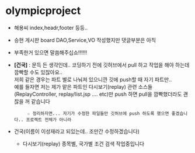 # olympicproject
+ 해용씨 index,headr,footer 등등..

+ 승현 게시판 board DAO,Service,VO 작성했지만 댓글부분은 아직
+ 부족한거 있으면 말씀해주십쇼!!!!!!

+ <b>[건국]</b> : 문득 든 생각인데.. 코딩하기 전에 깃허브에서 pull 하고 작업을 해야 하는데 깜빡할 수도 있잖아요..<br>
             저희 같은 경우는 파트 별로 나눠져 있으니깐 깃에 push할 때 자기 파트만..<br>
             예를 들자면 저는 제가 맡은 파트인 다시보기(replay) 관련 소스들(ReplayController, replay/list.jsp .... etc)만 push 하면 pull을 깜빡했더라도 괜찮을 꺼 같습니다
 
           ☆ 정리하자면... 자기가 수정한 파일들만 깃허브에 push 하도록 했으면 좋겠습니다.. 프로젝트 전체가 아니라

+ 건국(이름이 이성재라고 되있는데.. 조만간 수정하겠습니다)
    - 다시보기(replay) 종목별, 국가별 조건 검색 작업중입니다
